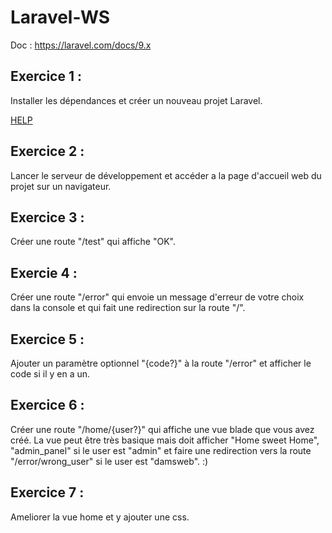 # Laravel-WS
Doc : https://laravel.com/docs/9.x
## Exercice 1 :
Installer les dépendances et créer un nouveau projet Laravel.

[HELP](https://laravel.com/docs/9.x#installation-via-composer)

## Exercice 2 :
Lancer le serveur de développement et accéder a la page d'accueil web du projet sur un navigateur.

## Exercice 3 :
Créer une route "/test" qui affiche "OK".

## Exercie 4 :
Créer une route "/error" qui envoie un message d'erreur de votre choix dans la console et qui fait une redirection sur la route "/".

## Exercice 5 :
Ajouter un paramètre optionnel "{code?}" à la route "/error" et afficher le code si il y en a un.

## Exercice 6 :
Créer une route "/home/{user?}" qui affiche une vue blade que vous avez créé.
La vue peut être très basique mais doit afficher "Home sweet Home", "admin_panel" si le user est "admin" et faire une redirection vers la route "/error/wrong_user" si le user est "damsweb". :)

## Exercice 7 :
Ameliorer la vue home et y ajouter une css.